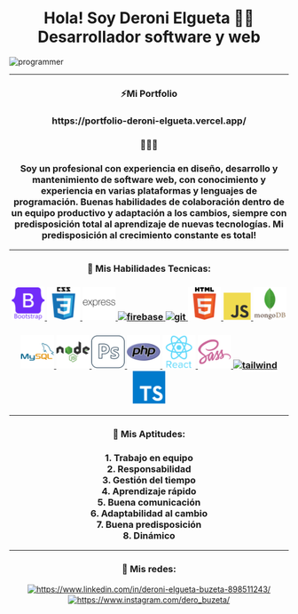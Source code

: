 <h1 align="center">Hola! Soy Deroni Elgueta 👋🏽 </br> Desarrollador software y web</h1>
<img class="center" src="https://i.imgur.com/BZFQtVm.jpeg" alt="programmer" width="800" height="300"/> 

<hr></hr>
<h3 align="center">⚡Mi Portfolio</h3>
<h3 align="center">https://portfolio-deroni-elgueta.vercel.app/</h3>

<h3 align="center">👨🏽‍💻</h3>
<h3 align="center">Soy un profesional con experiencia en diseño, desarrollo y mantenimiento de software web, con conocimiento y experiencia en varias plataformas y lenguajes de programación. Buenas habilidades de colaboración dentro de un equipo productivo y adaptación a los cambios, siempre con predisposición total al aprendizaje de nuevas tecnologías. Mi predisposición al crecimiento constante es total!</h3>

<hr></hr>
<h3 align="center">🔨 Mis Habilidades Tecnicas:</h3>
<h3 align="center"> 
  <a href="https://getbootstrap.com" > <img src="https://raw.githubusercontent.com/devicons/devicon/master/icons/bootstrap/bootstrap-plain-wordmark.svg" alt="bootstrap" width="60" height="60"/> </a> 
  <a href="https://www.w3schools.com/css/" target="_blank" rel="noreferrer"> <img src="https://raw.githubusercontent.com/devicons/devicon/master/icons/css3/css3-original-wordmark.svg" alt="css3" width="60" height="60"/> </a> 
  <a href="https://expressjs.com" target="_blank" rel="noreferrer"> <img src="https://raw.githubusercontent.com/devicons/devicon/master/icons/express/express-original-wordmark.svg" alt="express" width="60" height="60"/> </a> 
  <a href="https://firebase.google.com/" target="_blank" rel="noreferrer"> <img src="https://www.vectorlogo.zone/logos/firebase/firebase-icon.svg" alt="firebase" width="60" height="60"/> </a>
  <a href="https://git-scm.com/" target="_blank" rel="noreferrer"> <img src="https://www.vectorlogo.zone/logos/git-scm/git-scm-icon.svg" alt="git" width="60" height="60"/> </a> 
  <a href="https://www.w3.org/html/" target="_blank" rel="noreferrer"> <img src="https://raw.githubusercontent.com/devicons/devicon/master/icons/html5/html5-original-wordmark.svg" alt="html5" width="60" height="60"/> </a> 
  <a href="https://developer.mozilla.org/en-US/docs/Web/JavaScript" target="_blank" rel="noreferrer"> <img src="https://raw.githubusercontent.com/devicons/devicon/master/icons/javascript/javascript-original.svg" alt="javascript" width="50" height="50"/> </a> 
  <a href="https://www.mongodb.com/" target="_blank" rel="noreferrer"> <img src="https://raw.githubusercontent.com/devicons/devicon/master/icons/mongodb/mongodb-original-wordmark.svg" alt="mongodb" width="60" height="60"/> </a> 
</h3>
<h3 align="center">  
  <a href="https://www.mysql.com/" target="_blank" rel="noreferrer"> <img src="https://raw.githubusercontent.com/devicons/devicon/master/icons/mysql/mysql-original-wordmark.svg" alt="mysql" width="60" height="60"/> </a> 
  <a href="https://nodejs.org" target="_blank" rel="noreferrer"> <img src="https://raw.githubusercontent.com/devicons/devicon/master/icons/nodejs/nodejs-original-wordmark.svg" alt="nodejs" width="60" height="60"/> </a> 
  <a href="https://www.photoshop.com/en" target="_blank" rel="noreferrer"> <img src="https://raw.githubusercontent.com/devicons/devicon/master/icons/photoshop/photoshop-line.svg" alt="photoshop" width="60" height="60"/> </a> 
  <a href="https://www.php.net" target="_blank" rel="noreferrer"> <img src="https://raw.githubusercontent.com/devicons/devicon/master/icons/php/php-original.svg" alt="php" width="60" height="60"/> </a> 
  <a href="https://reactjs.org/" target="_blank" rel="noreferrer"> <img src="https://raw.githubusercontent.com/devicons/devicon/master/icons/react/react-original-wordmark.svg" alt="react" width="60" height="60"/> </a> 
  <a href="https://sass-lang.com" target="_blank" rel="noreferrer"> <img src="https://raw.githubusercontent.com/devicons/devicon/master/icons/sass/sass-original.svg" alt="sass" width="60" height="60"/> </a> 
  <a href="https://tailwindcss.com/" target="_blank" rel="noreferrer"> <img src="https://www.vectorlogo.zone/logos/tailwindcss/tailwindcss-icon.svg" alt="tailwind" width="60" height="60"/> </a> 
  <a href="https://www.typescriptlang.org/" target="_blank" rel="noreferrer"> <img src="https://raw.githubusercontent.com/devicons/devicon/master/icons/typescript/typescript-original.svg" alt="typescript" width="60" height="60"/> </a> 
</h3>

<hr></hr>
<h3 align="center">🌱 Mis Aptitudes:</h3>
<h3 align="center">
1. Trabajo en equipo </br>
2. Responsabilidad </br>
3. Gestión del tiempo </br>
4. Aprendizaje rápido </br>
5. Buena comunicación </br>
6. Adaptabilidad al cambio </br>
7. Buena predisposición </br>
8. Dinámico
</h3>

<hr></hr>
<h3 align="center">📱 Mis redes:</h3>
<p align="center">
<a href="https://linkedin.com/in/https://www.linkedin.com/in/deroni-elgueta-buzeta-898511243/" target="blank"><img align="center" src="https://raw.githubusercontent.com/rahuldkjain/github-profile-readme-generator/master/src/images/icons/Social/linked-in-alt.svg" alt="https://www.linkedin.com/in/deroni-elgueta-buzeta-898511243/" height="30" width="40" /></a>
<a href="https://instagram.com/https://www.instagram.com/dero_buzeta/" target="blank"><img align="center" src="https://raw.githubusercontent.com/rahuldkjain/github-profile-readme-generator/master/src/images/icons/Social/instagram.svg" alt="https://www.instagram.com/dero_buzeta/" height="30" width="40" /></a>
</p>



